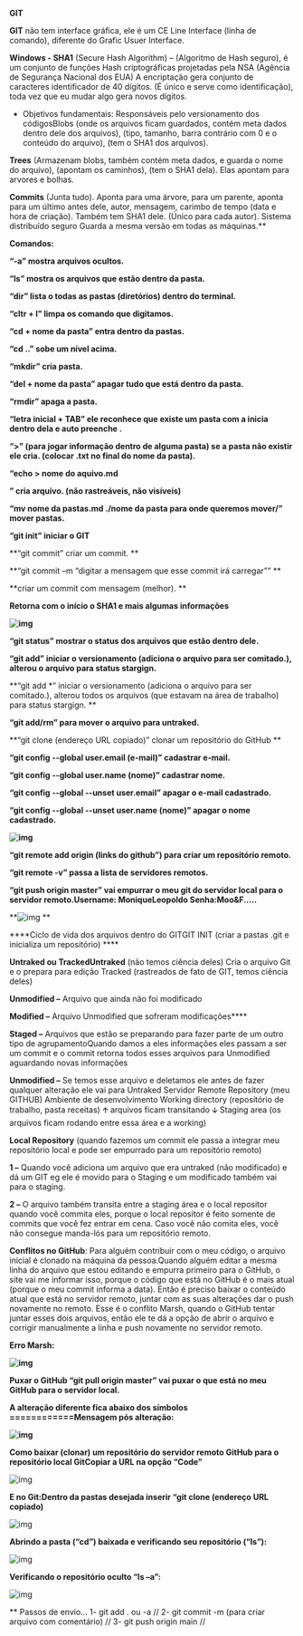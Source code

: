 **GIT**

**GIT** não tem interface gráfica, ele é um CE Line Interface (linha de comando), diferente do Grafic Usuer Interface.

**Windows - SHA1** (Secure Hash Algorithm) – (Algoritmo de Hash seguro), é um conjunto de funções Hash criptográficas projetadas pela NSA (Agência de Segurança Nacional dos EUA) A encriptação gera conjunto de caracteres identificador de 40 dígitos. (É único e serve como identificação), toda vez que eu mudar algo gera novos dígitos.

- Objetivos fundamentais: Responsáveis pelo versionamento dos códigosBlobs (onde os arquivos ficam guardados, contém meta dados dentro dele dos arquivos), (tipo, tamanho, barra contrário com 0 e o conteúdo do arquivo), (tem o SHA1 dos arquivos).

**Trees** (Armazenam blobs, também contém meta dados, e guarda o nome do arquivo), (apontam os caminhos), (tem o SHA1 dela). Elas apontam para arvores e bolhas.

**Commits** (Junta tudo). Aponta para uma árvore, para um parente, aponta para um último antes dele, autor, mensagem, carimbo de tempo (data e hora de criação). Também tem SHA1 dele. (Único para cada autor). Sistema distribuído seguro Guarda a mesma versão em todas as máquinas.**

**Comandos:**

**“-a” mostra arquivos ocultos.**

**“ls” mostra os arquivos que estão dentro da pasta.**

**“dir” lista o todas as pastas (diretórios) dentro do terminal.**

**“cltr + l” limpa os comando que digitamos.**

**“cd + nome da pasta” entra dentro da pastas.**

**“cd ..” sobe um nível acima.**

**“mkdir” cria pasta.**

**“del + nome da pasta” apagar tudo que está dentro da pasta.**

**“rmdir” apaga a pasta.**

**“letra inicial + TAB” ele reconhece que existe um pasta com a inicia dentro dela e auto preenche .**

**“>” (para jogar informação dentro de alguma pasta) se a pasta não existir ele cria. (colocar .txt no final do nome da pasta).**

**“echo > nome do aquivo.md**

**” cria arquivo. (não rastreáveis, não visíveis)**

**“mv nome da pastas.md ./nome da pasta para onde queremos mover/” mover pastas.**

**“git init” iniciar o GIT**

**“git commit” criar um commit. **

**“git commit –m “digitar a mensagem que esse commit irá carregar”” **

**criar um commit com mensagem (melhor). **

**Retorna com o início o SHA1 e mais algumas informações**

**![img](https://lh3.googleusercontent.com/GFMiDPpreXpidwUBDQyHn6p6sq673siQtZ1mptjSeTl72WxC1GGbzfCQVAspgKCtQPEFASfKrKW2dqs2scW_-FVvda5mprQjjtrU_PvJ9c051GWGkrbxk3Q9pS0Ul-vI424FIb4B)**

**“git status” mostrar o status dos arquivos que estão dentro dele.**

**“git add” iniciar o versionamento (adiciona o arquivo para ser comitado.), alterou o arquivo para status stargign.**

**“git add \*” iniciar o versionamento (adiciona o arquivo para ser comitado.), alterou todos os arquivos (que estavam na área de trabalho) para status stargign. **

**“git add/rm” para mover o arquivo para untraked.**

**“git clone (endereço URL copiado)” clonar um repositório do GitHub **

**“git config --global user.email (e-mail)” cadastrar e-mail.**

**“git config --global user.name (nome)” cadastrar nome.**

**“git config --global --unset user.email” apagar o e-mail cadastrado.**

**“git config --global --unset user.name (nome)” apagar o nome cadastrado.**

**![img](https://lh6.googleusercontent.com/67Uk2XW2yE1yIYR5WviTJPR1A4VYeaeauY-R9zBPQIeW2_pRniHwk2-1qbH_GtjYBQvFMhks2VFXMKiOJ6HcE5u-1d5OAQgLlcFEdQNumeMSakQHjkpk2tVq3bxMTUjw7evsqCTV)**

**“git remote add origin (links do github”) para criar um repositório remoto.**

**“git remote -v” passa a lista de servidores remotos.**

**“git push origin master” vai empurrar o meu git do servidor local para o servidor remoto.Username: MoniqueLeopoldo Senha:Moo&F.....**

**![img](https://lh3.googleusercontent.com/4wVQfQJLtZhhtXXyUnJ4eMv4IkPCfIFWXpJ7OBOxF26OCv8B5QFPHkgk1NFUiJrddwTup4R7L6r0aXNEYTQ3pCUsg5yTdxRetC88WBJ1gtJg3MQv3uacWJ4PrzokS8IRQqGigzpg)  **

****Ciclo de vida dos arquivos dentro do GITGIT INIT (criar a pastas .git e inicializa um repositório) ****

**Untraked ou TrackedUntraked** (não temos ciência deles) Cria o arquivo Git e o prepara para edição Tracked (rastreados de fato de GIT, temos ciência deles) 

**Unmodified –** Arquivo que ainda não foi modificado 

**Modified –** Arquivo Unmodified que sofreram modificações****

**Staged –** Arquivos que estão se preparando para fazer parte de um outro tipo de agrupamentoQuando damos a eles informações eles passam a ser um commit e o commit retorna todos esses arquivos para Unmodified aguardando novas informações

**Unmodified –** Se temos esse arquivo e deletamos ele antes de fazer qualquer alteração ele vai para Untraked Servidor Remote Repository (meu GITHUB) Ambiente de desenvolvimento Working directory (repositório de trabalho, pasta receitas) 🡩 arquivos ficam transitando 🡫 Staging area (os arquivos ficam rodando entre essa área e a working)

**Local Repository** (quando fazemos um commit ele passa a integrar meu repositório local e pode ser empurrado para um repositório remoto)

**1 –** Quando você adiciona um arquivo que era untraked (não modificado) e dá um GIT eg ele é movido para o Staging e um modificado também vai para o staging.

**2 –** O arquivo também transita entre a staging área e o local repositor quando você commita eles, porque o local repositor é feito somente de commits que você fez entrar em cena. Caso você não comita eles, você não consegue manda-lós para um repositório remoto. 

**Conflitos no GitHub**: Para alguém contribuir com o meu código, o arquivo inicial é clonado na máquina da pessoa.Quando alguém editar a mesma linha do arquivo que estou editando e empurra primeiro para o GitHub, o site vai me informar isso, porque o código que está no GitHub é o mais atual (porque o meu commit informa a data). Então é preciso baixar o conteúdo atual que está no servidor remoto, juntar com as suas alterações dar o push novamente no remoto. Esse é o conflito Marsh, quando o GitHub tentar juntar esses dois arquivos, então ele te dá a opção de abrir o arquivo e corrigir manualmente a linha e push novamente no servidor remoto.

**Erro Marsh:**

**![img](https://lh5.googleusercontent.com/Qc30akVdMsH0MEAxdoeByirnzkMJ10UA_8DmjkYRz8Avo7dBNKfjbdzc_miBoKZ4QdM8iJP3uu2X09faAV7jfAzacphUAERzNKZ7Ocm1N5gnF_CEm3Pp7WrLFX60w95gmFX_FFoz)**

**Puxar o GitHub “git pull origin master” vai puxar o que está no meu GitHub para o servidor local.**

**A alteração diferente fica abaixo dos símbolos ============Mensagem pós alteração:**

**![img](https://lh3.googleusercontent.com/5jMz8o2jzS8BLY4il5Q_d-gyqIyVXg07_RHMVgRwRoFSCg2td22coKnzkkyt4-O34DRUkdTehXNQO7nAp7kAJkyqtFFa9jyVCCbXPmSwVtVdBOK9qE0T1jgeU7Gu8odAJW5NidzP)**



**Como baixar (clonar) um repositório do servidor remoto GitHub para o repositório local GitCopiar a URL na opção “Code”**

![img](https://lh6.googleusercontent.com/hobgT3iloQUn0vil2gxV6V37kKu1gZ2o4idDZ5V0X4oE_Zu_BD3UXakWGpV6330oBL3Z_zz6ucBJZ9_EpRtO6Y0aNocVEb1SwLCELvHIgTI_vljLhyxeXrPGLM1v1LSEwQwMfTAq)

**E no Git:Dentro da pastas desejada inserir “git clone (endereço URL copiado)**

![img](https://lh4.googleusercontent.com/uhWqusH7bFrNf3i4qkmsVh9mTidbc15YohCVeGbkM6NJxhUVAqV8bcB37BYswvaK_JmOTKxgdFjgdxP4iLOZK5wZCUiT-rUMLHBNmsnf1MDVXJ0HpmvKUuS6hqRu26uDt5Q9G04q)

**Abrindo a pasta (“cd”) baixada e verificando seu repositório (“ls”):**

![img](https://lh3.googleusercontent.com/i4Ti6OzB1dM7t4GpC6KR_-RGmhA308OzWPqBjawKPa8lyHa2ND9kp3x58z_-tN8R5a8LwULSOnTPVfSb2DbeUMxUjRK8RiTHR6jfAgIvTCSAbwhhqjz8Gcr6iY3LogwhNppHwCyt)

**Verificando o repositório oculto “ls –a”:**

![img](https://lh5.googleusercontent.com/caRtLoOwry4ddRkMX9oLIcNIBV95z9vB65u_YVovewMhe59c-tMNk8W8n-3_JoSfVFV0GYRRf8KIjL3VhamRT_N4zzOlX3RgupY5X2pFXtOL7MOKm7XexbyAqvbhcDZNFtmbSo_m)

** Passos de envio... 1- git add . ou -a // 2- git commit -m (para criar arquivo com comentário) // 3- git push origin main // 
